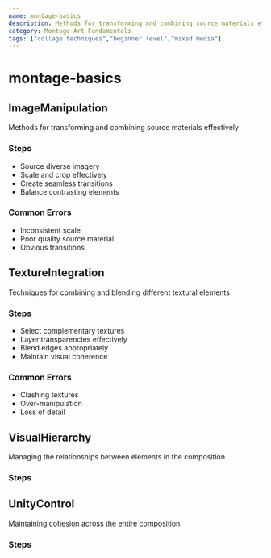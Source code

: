 ```yaml
---
name: montage-basics
description: Methods for transforming and combining source materials effectively
category: Montage Art Fundamentals
tags: ["collage techniques","beginner level","mixed media"]
---
```


# montage-basics

## ImageManipulation

Methods for transforming and combining source materials effectively

### Steps
- Source diverse imagery
- Scale and crop effectively
- Create seamless transitions
- Balance contrasting elements

### Common Errors
- Inconsistent scale
- Poor quality source material
- Obvious transitions

## TextureIntegration

Techniques for combining and blending different textural elements

### Steps
- Select complementary textures
- Layer transparencies effectively
- Blend edges appropriately
- Maintain visual coherence

### Common Errors
- Clashing textures
- Over-manipulation
- Loss of detail

## VisualHierarchy

Managing the relationships between elements in the composition

### Steps


## UnityControl

Maintaining cohesion across the entire composition

### Steps

